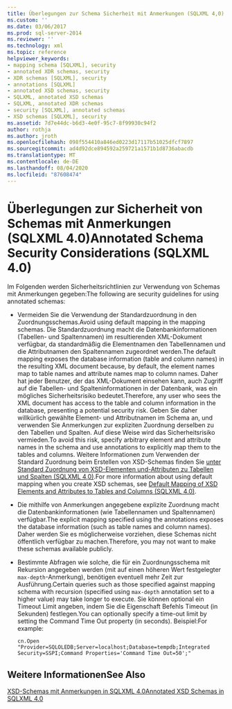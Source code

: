 ```yaml
---
title: Überlegungen zur Schema Sicherheit mit Anmerkungen (SQLXML 4,0) | Microsoft-Dokumentation
ms.custom: ''
ms.date: 03/06/2017
ms.prod: sql-server-2014
ms.reviewer: ''
ms.technology: xml
ms.topic: reference
helpviewer_keywords:
- mapping schema [SQLXML], security
- annotated XDR schemas, security
- XDR schemas [SQLXML], security
- annotations [SQLXML]
- annotated XSD schemas, security
- SQLXML, annotated XSD schemas
- SQLXML, annotated XDR schemas
- security [SQLXML], annotated schemas
- XSD schemas [SQLXML], security
ms.assetid: 7d7e44dc-b6d3-4e0f-95c7-8f99930c94f2
author: rothja
ms.author: jroth
ms.openlocfilehash: 098f554410a846ed0223d17117b51025dfcf7897
ms.sourcegitcommit: ad4d92dce894592a259721a1571b1d8736abacdb
ms.translationtype: MT
ms.contentlocale: de-DE
ms.lasthandoff: 08/04/2020
ms.locfileid: "87608474"
---
```

# <a name="annotated-schema-security-considerations-sqlxml-40"></a><span data-ttu-id="e8782-102">Überlegungen zur Sicherheit von Schemas mit Anmerkungen (SQLXML 4.0)</span><span class="sxs-lookup"><span data-stu-id="e8782-102">Annotated Schema Security Considerations (SQLXML 4.0)</span></span>
  <span data-ttu-id="e8782-103">Im Folgenden werden Sicherheitsrichtlinien zur Verwendung von Schemas mit Anmerkungen gegeben:</span><span class="sxs-lookup"><span data-stu-id="e8782-103">The following are security guidelines for using annotated schemas:</span></span>  
  
-   <span data-ttu-id="e8782-104">Vermeiden Sie die Verwendung der Standardzuordnung in den Zuordnungsschemas.</span><span class="sxs-lookup"><span data-stu-id="e8782-104">Avoid using default mapping in the mapping schemas.</span></span> <span data-ttu-id="e8782-105">Die Standardzuordnung macht die Datenbankinformationen (Tabellen- und Spaltennamen) im resultierenden XML-Dokument verfügbar, da standardmäßig die Elementnamen den Tabellennamen und die Attributnamen den Spaltennamen zugeordnet werden.</span><span class="sxs-lookup"><span data-stu-id="e8782-105">The default mapping exposes the database information (table and column names) in the resulting XML document because, by default, the element names map to table names and attribute names map to column names.</span></span> <span data-ttu-id="e8782-106">Daher hat jeder Benutzer, der das XML-Dokument einsehen kann, auch Zugriff auf die Tabellen- und Spalteninformationen in der Datenbank, was ein mögliches Sicherheitsrisiko bedeutet.</span><span class="sxs-lookup"><span data-stu-id="e8782-106">Therefore, any user who sees the XML document has access to the table and column information in the database, presenting a potential security risk.</span></span> <span data-ttu-id="e8782-107">Geben Sie daher willkürlich gewählte Element- und Attributnamen im Schema an, und verwenden Sie Anmerkungen zur expliziten Zuordnung derselben zu den Tabellen und Spalten. Auf diese Weise wird das Sicherheitsrisiko vermieden.</span><span class="sxs-lookup"><span data-stu-id="e8782-107">To avoid this risk, specify arbitrary element and attribute names in the schema and use annotations to explicitly map them to the tables and columns.</span></span> <span data-ttu-id="e8782-108">Weitere Informationen zum Verwenden der Standard Zuordnung beim Erstellen von XSD-Schemas finden Sie [unter Standard Zuordnung von XSD-Elementen und-Attributen zu Tabellen und Spalten &#40;SQLXML 4,0&#41;](../../sqlxml-annotated-xsd-schemas-using/default-mapping-of-xsd-elements-and-attributes-to-tables-and-columns-sqlxml-4-0.md).</span><span class="sxs-lookup"><span data-stu-id="e8782-108">For more information about using default mapping when you create XSD schemas, see [Default Mapping of XSD Elements and Attributes to Tables and Columns &#40;SQLXML 4.0&#41;](../../sqlxml-annotated-xsd-schemas-using/default-mapping-of-xsd-elements-and-attributes-to-tables-and-columns-sqlxml-4-0.md).</span></span>  
  
-   <span data-ttu-id="e8782-109">Die mithilfe von Anmerkungen angegebene explizite Zuordnung macht die Datenbankinformationen (wie Tabellennamen und Spaltennamen) verfügbar.</span><span class="sxs-lookup"><span data-stu-id="e8782-109">The explicit mapping specified using the annotations exposes the database information (such as table names and column names).</span></span> <span data-ttu-id="e8782-110">Daher werden Sie es möglicherweise vorziehen, diese Schemas nicht öffentlich verfügbar zu machen.</span><span class="sxs-lookup"><span data-stu-id="e8782-110">Therefore, you may not want to make these schemas available publicly.</span></span>  
  
-   <span data-ttu-id="e8782-111">Bestimmte Abfragen wie solche, die für ein Zuordnungsschema mit Rekursion angegeben werden (mit auf einen höheren Wert festgelegter `max-depth`-Anmerkung), benötigen eventuell mehr Zeit zur Ausführung.</span><span class="sxs-lookup"><span data-stu-id="e8782-111">Certain queries such as those specified against mapping schema with recursion (specified using `max-depth` annotation set to a higher value) may take longer to execute.</span></span> <span data-ttu-id="e8782-112">Sie können optional ein Timeout Limit angeben, indem Sie die Eigenschaft Befehls Timeout (in Sekunden) festlegen.</span><span class="sxs-lookup"><span data-stu-id="e8782-112">You can optionally specify a time-out limit by setting the Command Time Out property (in seconds).</span></span> <span data-ttu-id="e8782-113">Beispiel:</span><span class="sxs-lookup"><span data-stu-id="e8782-113">For example:</span></span>  
  
    ```  
    cn.Open "Provider=SQLOLEDB;Server=localhost;Database=tempdb;Integrated Security=SSPI;Command Properties='Command Time Out=50';"  
    ```  
  
## <a name="see-also"></a><span data-ttu-id="e8782-114">Weitere Informationen</span><span class="sxs-lookup"><span data-stu-id="e8782-114">See Also</span></span>  
 [<span data-ttu-id="e8782-115">XSD-Schemas mit Anmerkungen in SQLXML 4.0</span><span class="sxs-lookup"><span data-stu-id="e8782-115">Annotated XSD Schemas in SQLXML 4.0</span></span>](../../sqlxml/annotated-xsd-schemas/annotated-xsd-schemas-in-sqlxml-4-0.md)  
  
  
